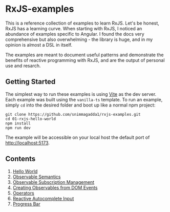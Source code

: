 # RxJS-examples

This is a reference collection of examples to learn RxJS. Let's be honest, RxJS has a learning curve. When starting with RxJS, I noticed an abundance of examples specific to Angular. I found the docs very comprehensive but also overwhelming - the library is huge, and in my opinion is almost a DSL in itself.

The examples are meant to document useful patterns and demonstrate the benefits of reactive programming with RxJS, and are the output of personal use and resarch.

## Getting Started

The simplest way to run these examples is using [Vite](https://vitejs.dev/guide/) as the dev server. Each example was built using the `vanilla-ts` template. To run an example, simply `cd` into the desired folder and boot up like a normal npm project:

```
git clone https://github.com/snimmagadda1/rxjs-examples.git
cd 01-rxjs-hello-world
npm install 
npm run dev
```

The example will be accessible on your local host the default port of <http://localhost:5173>.

## Contents

1. [Hello World](https://github.com/snimmagadda1/rxjs-examples/tree/main/01-rxjs-hello-world)
2. [Observable Semantics](https://github.com/snimmagadda1/rxjs-examples/tree/main/02-observable-semantics)
3. [Observable Subscription Management](https://github.com/snimmagadda1/rxjs-examples/tree/main/03-observable-subscription-management)
4. [Creating Observables from DOM Events](https://github.com/snimmagadda1/rxjs-examples/tree/main/04-creating-observables-from-dom-events)
5. [Operators](https://github.com/snimmagadda1/rxjs-examples/tree/main/05-operators)
6. [Reactive Autocomplete Input](https://github.com/snimmagadda1/rxjs-examples/tree/main/06-reactive-autocomplete-input)
7. [Progress Bar](https://github.com/snimmagadda1/rxjs-examples/tree/main/07-progress-bar)
